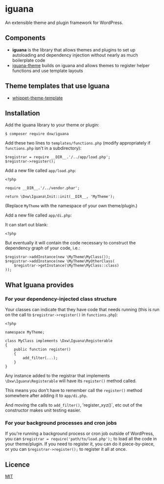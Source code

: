 # iguana

An extensible theme and plugin framework for WordPress.

## Components

- **iguana** is the library that allows themes and plugins to set up autoloading and dependency injection without nearly as much boilerplate code
- [iguana-theme](https://github.com/dxw/iguana-theme) builds on iguana and allows themes to register helper functions and use template layouts

## Theme templates that use Iguana

- [whippet-theme-template](https://github.com/dxw/whippet-theme-template)

## Installation

Add the iguana library to your theme or plugin:

```
$ composer require dxw/iguana
```

Add these two lines to `templates/functions.php` (modify appropriately if `functions.php` isn't in a subdirectory):

```
$registrar = require __DIR__.'/../app/load.php';
$registrar->register();
```

Add a new file called `app/load.php`:

```
<?php

require __DIR__.'/../vendor.phar';

return \Dxw\Iguana\Init::init(__DIR__, 'MyTheme');
```

(Replace `MyTheme` with the namespace of your own theme/plugin.)

Add a new file called `app/di.php`:

It can start out blank:

```
<?php
```

But eventually it will contain the code necessary to construct the dependency graph of your code, i.e.:

```
$registrar->addInstance(new \MyTheme\MyClass());
$registrar->addInstance(new \MyTheme\MyOtherClass(
    $registrar->getInstance(\MyTheme\MyClass::class)
));
```

## What Iguana provides

### For your dependency-injected class structure

Your classes can indicate that they have code that needs running (this is run on the call to `$registrar->register()` in `functions.php`):

```
<?php

namespace MyTheme;

class MyClass implements \Dxw\Iguana\Registerable
{
    public function register()
    {
        add_filter(...);
    }
}
```

Any instance added to the registrar that implements `\Dxw\Iguana\Registerable` will have its `register()` method called.

This means you don't have to remember call the `register()` method somewhere after adding it to `app/di.php`.

And moving the calls to `add_filter()`, 'register_xyz()`, etc out of the constructor makes unit testing easier.

### For your background processes and cron jobs

If you're running a background process or cron job outside of WordPress, you can `$registrar = require('path/to/load.php');` to load all the code in your theme/plugin. If you need to register it, you can do it piece-by-piece, or you can `$registrar->register();` to register it all at once.

## Licence

[MIT](COPYING.md)

